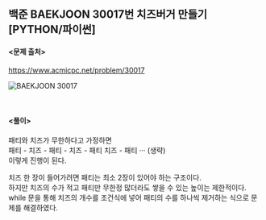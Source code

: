 ## 백준 BAEKJOON 30017번 치즈버거 만들기 [PYTHON/파이썬]

#### <문제 출처><br>
https://www.acmicpc.net/problem/30017

![BAEKJOON 30017](https://blog.kakaocdn.net/dn/b3Wz1V/btsuGix7wzw/RFR6l0BSC4kFh3R3wSKMLK/img.png)

<br>

#### <풀이><br>

패티와 치즈가 무한하다고 가정하면  
패티 - 치즈 - 패티 - 치즈 - 패티 치즈 - 패티 ··· (생략)  
이렇게 진행이 된다.  

치즈 한 장이 들어가려면 패티는 최소 2장이 있어야 하는 구조이다.  
하지만 치즈의 수가 적고 패티만 무한정 많더라도 쌓을 수 있는 높이는 제한적이다.  
while 문을 통해 치즈의 개수를 조건식에 넣어 패티의 수를 하나씩 제거하는 식으로 문제를 해결하였다.  
